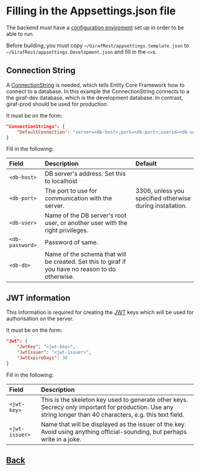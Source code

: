 # Filling in the Appsettings.json file

The backend must have a [configuration enviroment](https://docs.microsoft.com/da-dk/aspnet/core/fundamentals/configuration/index?view=aspnetcore-2.2) set up in order to be able to run.

Before building, you must copy ```⋯/GirafRest/appsettings.template.json``` to ```⋯/GirafRest/appsettings.Development.json``` and fill in the ```<>```s.

## Connection String

A [ConnectionString](https://docs.microsoft.com/en-us/ef/core/miscellaneous/connection-strings) is needed, which tells Entity Core Framework how to connect to a database.
In this example the ConnectionString connects to a the giraf-dev database, which is the development database. In contrast, giraf-prod should be used for production.

It must be on the form:

```json
"ConnectionStrings": {
    "DefaultConnection": "server=<db-host>;port=<db-port>;userid=<db-user>;password=<db-password>;database=<db-db>;Allow User Variables=True"
}
```

Fill in the following:

| Field | Description | Default |
|:---|:---|:---|
| ```<db-host>``` | DB server's address. Set this to localhost | |
| ```<db-port>``` | The port to use for communication with the server. | 3306, unless you specified otherwise during installation. |
| ```<db-user>``` | Name of the DB server's root user, or another user with the right privileges. | |
| ```<db-password>``` | Password of same. | |
| ```<db-db>``` | Name of the schema that will be created. Set this to giraf if you have no reason to do otherwise.| |

## JWT information

This information is required for creating the [JWT](https://jwt.io/) keys which will be used for authorisation on the server.

It must be on the form:

```json
"Jwt": {
    "JwtKey": "<jwt-key>",
    "JwtIssuer": "<jwt-issuer>",
    "JwtExpireDays": 30
}
```

Fill in the following:

| Field | Description |
| :-----|:------------|
|```<jwt-key>``` | This is the skeleton key used to generate other keys. Secrecy only important for production. Use any string longer than 40 characters, e.g. this text field.|
| ```<jwt-issuer>``` | Name that will be displayed as the issuer of the key. Avoid using anything official-sounding, but perhaps write in a joke.|

## [Back](index.md)
